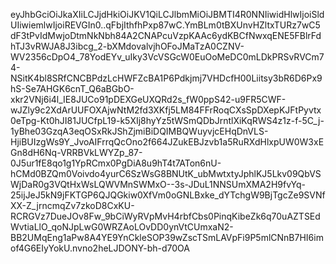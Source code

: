 eyJhbGciOiJkaXIiLCJjdHkiOiJKV1QiLCJlbmMiOiJBMTI4R0NNIiwidHlwIjoiSldUIiwiemlwIjoiREVGIn0..qFbjIthfhPxp87wC.YmBLm0tBXUnvHZltxTURz7wC5dF3tPvIdMwjoDtmNkNbh84A2CNAPcuVzpKAAc6ydKBCfNwxqENE5FBlrFdhTJ3vRWJA8J3ibcg_2-bXMdovalvjhOFoJMaTzA0CZNV-WV2356cDpO4_78YodEYv_uIky3VcVSGcW0EuOoMeDC0mLDkPRSvRVCm74-NSitK4bl8SRfCNCBPdzLcHWFZcBA1P6Pdkjmj7VHDcfH00Liitsy3bR6D6Px9hS-Se7AHGK6cnT_Q6aBGbO-xkr2VNj6i4l_IE8JUCo91pDEXGeUXQRd2s_fW0ppS42-u9FR5CWF-wJZly9c2XdArUUFOXAjwNtM2fd3XKfj5LM84FFrRoqCXsSpDXepKJFtPyvtx0eTpg-Kt0hJI81JUCfpL19-k5XIj8hyYz5tWSmQDbJrntlXiKqRWS4z1z-f-5C_j-1yBhe03GzqA3eqOSxRkJShZjmiBiDQIMBQWuyvjcEHqDnVLS-HjiBUIzgWs9Y_JvoAIFrrqQcOno2f664JZukEBJzvb1a5RuRXdHlxpUW0W3xEGn8dH6Nq-VRRBVkLWYZp_87-0J5ur1fE8qo1g1YpRCmx0PgDiA8u9hT4t7ATon6nU-hCMd0BZQm0Voivdo4yurC6SzWsG8BNUtK_ubMwtxtyJphlKJ5Lkv09QbVSWjDaR0g3VQtHxWsLQWVMnSWMxO--3s-JDuL1NNSUmXMA2H9fvYq-25ijJeJ5kN9jFKTGP6QJQGkiw0XfVm0oGNLBxke_dYTchgW9BjTgcZe9SVNfXX-Z_jrncmqZv7zkoD8CxKU-RCRGVz7DueJOv8Fw_9bCiWyRVpMvH4rbfCbs0PinqKibeZk6q70uAZTSEdWvtiaLlO_qoNJpLwG0WRZAoLOvDD0ynVtCUmxaN2-BB2UMqEng1aPw8A4YE9YnCkleSOP39wZscTSmLAVpFi9P5mlCNnB7HI6imof4G6EIyYokU.nvno2heLJDONY-bh-d70OA
